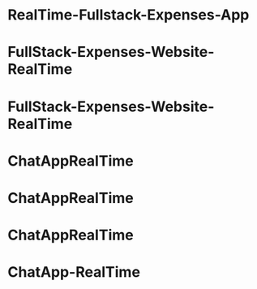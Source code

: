 # RealTime-Fullstack-Expenses-App
# FullStack-Expenses-Website-RealTime
# FullStack-Expenses-Website-RealTime
# ChatAppRealTime
# ChatAppRealTime
# ChatAppRealTime
# ChatApp-RealTime
